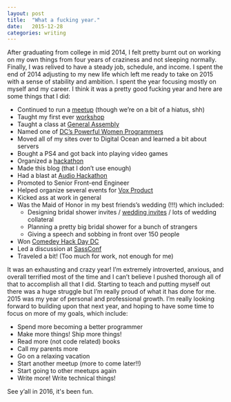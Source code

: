 ```yaml
---
layout: post
title:  "What a fucking year."
date:   2015-12-28
categories: writing
---
```


After graduating from college in mid 2014, I felt pretty burnt out on working on my own things from four years of craziness and not sleeping normally. Finally, I was relived to have a steady job, schedule, and income. I spent the end of 2014 adjusting to my new life which left me ready to take on 2015 with a sense of stability and ambition. I spent the year focusing mostly on myself and my career. I think it was a pretty good fucking year and here are some things that I did:

- Continued to run a [meetup](http://sassydc.github.io/) (though we’re on a bit of a hiatus, shh)
- Taught my first ever [workshop](http://product.voxmedia.com/2015/3/9/8162607/femsplain-html-css-workshop)
- Taught a class at [General Assembly](https://generalassemb.ly/instructors/ally-palanzi/4262)
- Named one of [DC’s Powerful Women Programmers](http://dcfemtech.github.io/dcftawards.html)
- Moved all of my sites over to Digital Ocean and learned a bit about servers
- Bought a PS4 and got back into playing video games
- Organized a [hackathon](http://blog.allypalanzi.com/hackathon)
- Made this blog (that I don’t use enough)
- Had a blast at [Audio Hackathon](http://audiohackathon.com/)
- Promoted to Senior Front-end Engineer
- Helped organize several events for [Vox Product](http://product.voxmedia.com/events)
- Kicked ass at work in general
- Was the Maid of Honor in my best friends’s wedding (!!!) which included:
    - Designing bridal shower invites / [wedding invites](https://dribbble.com/shots/2146343-dine-dance) / lots of wedding collateral
    - Planning a pretty big bridal shower for a bunch of strangers
    - Giving a speech and sobbing in front over 150 people
- Won [Comedey Hack Day DC](http://www.comedyhackday.org/dc-2015/)
- Led a discussion at [SassConf](http://sassconf.com/)
- Traveled a bit! (Too much for work, not enough for me)

It was an exhausting and crazy year! I’m extremely introverted, anxious, and overall terrified most of the time and I can’t believe I pushed thorough all of that to accomplish all that I did. Starting to teach and putting myself out there was a huge struggle but I’m really proud of what it has done for me. 2015 was my year of personal and professional growth. I’m really looking forward to building upon that next year, and hoping to have some time to focus on more of my goals, which include:

- Spend more becoming a better programmer
- Make more things! Ship more things!
- Read more (not code related) books
- Call my parents more
- Go on a relaxing vacation
- Start another meetup (more to come later!!)
- Start going to other meetups again
- Write more! Write technical things!

See y’all in 2016, it's been fun.